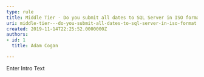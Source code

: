 ```yaml
---
type: rule
title: Middle Tier - Do you submit all dates to SQL Server in ISO format?
uri: middle-tier---do-you-submit-all-dates-to-sql-server-in-iso-format
created: 2019-11-14T22:25:52.0000000Z
authors:
- id: 1
  title: Adam Cogan

---
```




<span class='intro'> Enter Intro Text </span>




